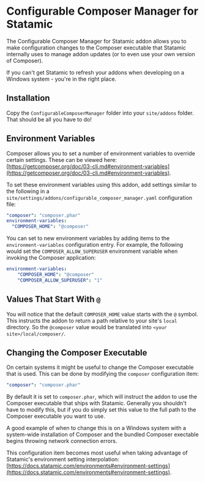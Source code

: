 # Configurable Composer Manager for Statamic

The Configurable Composer Manager for Statamic addon allows you to make configuration changes to the Composer executable that Statamic internally uses to manage addon updates (or to even use your own version of Composer).

If you can't get Statamic to refresh your addons when developing on a Windows system - you're in the right place.

## Installation

Copy the `ConfigurableComposerManager` folder into your `site/addons` folder. That should be all you have to do!

## Environment Variables

Composer allows you to set a number of environment variables to override certain settings. These can be viewed here: [https://getcomposer.org/doc/03-cli.md#environment-variables](https://getcomposer.org/doc/03-cli.md#environment-variables).

To set these environment variables using this addon, add settings similar to the following in a `site/settings/addons/configurable_composer_manager.yaml` configuration file:

```yaml
"composer": "composer.phar"
environment-variables:
  "COMPOSER_HOME": "@composer"
```

You can set to new environment variables by adding items to the `environment-variables` configuration entry. For example, the following would set the `COMPOSER_ALLOW_SUPERUSER` environment variable when invoking the Composer application:

```yaml
environment-variables:
    "COMPOSER_HOME": "@composer"
    "COMPOSER_ALLOW_SUPERUSER": "1"
```

## Values That Start With `@`

You will notice that the default `COMPOSER_HOME` value starts with the `@` symbol. This instructs the addon to return a path relative to your site's `local` directory. So the `@composer` value would be translated into `<your site>/local/composer/`.

## Changing the Composer Executable

On certain systems it might be useful to change the Composer executable that is used. This can be done by modifying the `composer` configuration item:

```yaml
"composer": "composer.phar"
```

By default it is set to `composer.phar`, which will instruct the addon to use the Composer executable that ships with Statamic. Generally you shouldn't have to modify this, but if you do simply set this value to the full path to the Composer executable you want to use.

A good example of when to change this is on a Windows system with a system-wide installation of Composer and the bundled Composer exectable begins throwing network connection errors.

This configuration item becomes most useful when taking advantage of Statamic's environment setting interpolation: [https://docs.statamic.com/environments#environment-settings](https://docs.statamic.com/environments#environment-settings).